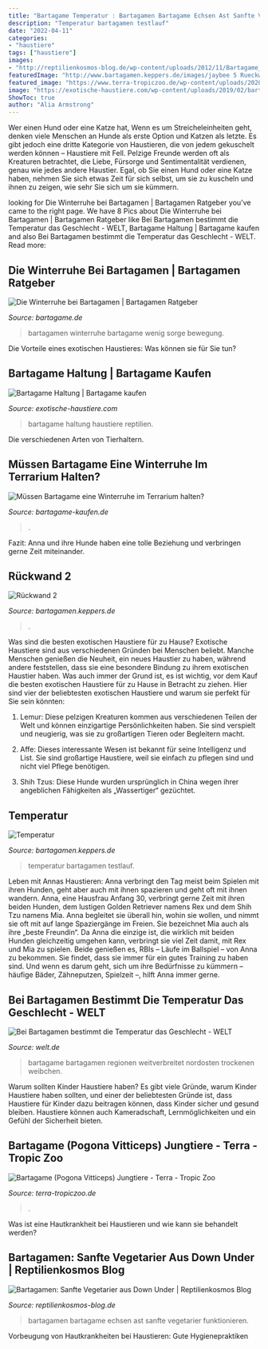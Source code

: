 ```yaml
---
title: "Bartagame Temperatur : Bartagamen Bartagame Echsen Ast Sanfte Vegetarier Funktionieren"
description: "Temperatur bartagamen testlauf"
date: "2022-04-11"
categories:
- "haustiere"
tags: ["haustiere"]
images:
- "http://reptilienkosmos-blog.de/wp-content/uploads/2012/11/Bartagame_Paerchen.jpg"
featuredImage: "http://www.bartagamen.keppers.de/images/jaybee 5 Rueckwand Sand.jpg"
featured_image: "https://www.terra-tropiczoo.de/wp-content/uploads/2020/01/reptilien-zoofachgeschäft-1536x494.jpg"
image: "https://exotische-haustiere.com/wp-content/uploads/2019/02/bartagame-haltung-gelb-e1550875882165.jpg"
ShowToc: true
author: "Alia Armstrong"
---
```



Wer einen Hund oder eine Katze hat,
Wenn es um Streicheleinheiten geht, denken viele Menschen an Hunde als erste Option und Katzen als letzte. Es gibt jedoch eine dritte Kategorie von Haustieren, die von jedem gekuschelt werden können – Haustiere mit Fell. Pelzige Freunde werden oft als Kreaturen betrachtet, die Liebe, Fürsorge und Sentimentalität verdienen, genau wie jedes andere Haustier. Egal, ob Sie einen Hund oder eine Katze haben, nehmen Sie sich etwas Zeit für sich selbst, um sie zu kuscheln und ihnen zu zeigen, wie sehr Sie sich um sie kümmern.

	

		
looking for Die Winterruhe bei Bartagamen | Bartagamen Ratgeber you've came to the right page. We have 8 Pics about Die Winterruhe bei Bartagamen | Bartagamen Ratgeber like Bei Bartagamen bestimmt die Temperatur das Geschlecht - WELT, Bartagame Haltung | Bartagame kaufen and also Bei Bartagamen bestimmt die Temperatur das Geschlecht - WELT. Read more:
		
    
## Die Winterruhe Bei Bartagamen | Bartagamen Ratgeber

<img loading=lazy src="https://www.bartagame.de/wp-content/uploads/2010/06/Die-Winterruhe-bei-Bartagamen-300x200.jpg" onerror="this.onerror=null;this.src='https://tse3.mm.bing.net/th?id=OIP.GwPHvFA3KAo8QZgXB5yWDQAAAA&amp;pid=15.1';" alt="Die Winterruhe bei Bartagamen | Bartagamen Ratgeber">

_Source: bartagame.de_

>bartagamen winterruhe bartagame wenig sorge bewegung. 

	

Die Vorteile eines exotischen Haustieres: Was können sie für Sie tun?

    
## Bartagame Haltung | Bartagame Kaufen

<img loading=lazy src="https://exotische-haustiere.com/wp-content/uploads/2019/02/bartagame-haltung-gelb-e1550875882165.jpg" onerror="this.onerror=null;this.src='https://tse3.mm.bing.net/th?id=OIP.9JdGdYTRJUFeLMc1UyWl9QHaFj&amp;pid=15.1';" alt="Bartagame Haltung | Bartagame kaufen">

_Source: exotische-haustiere.com_

>bartagame haltung haustiere reptilien. 

	

Die verschiedenen Arten von Tierhaltern.

    
## Müssen Bartagame Eine Winterruhe Im Terrarium Halten?

<img loading=lazy src="https://bartagame-kaufen.de/wp-content/uploads/bartagame-winterschlaf-1.jpg" onerror="this.onerror=null;this.src='https://tse2.mm.bing.net/th?id=OIP.T_Tkso-YuXvCyV-B2sm1rQAAAA&amp;pid=15.1';" alt="Müssen Bartagame eine Winterruhe im Terrarium halten?">

_Source: bartagame-kaufen.de_

>. 

	

Fazit: Anna und ihre Hunde haben eine tolle Beziehung und verbringen gerne Zeit miteinander.

    
## Rückwand 2

<img loading=lazy src="http://www.bartagamen.keppers.de/images/jaybee 5 Rueckwand Sand.jpg" onerror="this.onerror=null;this.src='https://tse3.mm.bing.net/th?id=OIP.101HDfwYXYw_fvRPkskjAgHaFB&amp;pid=15.1';" alt="Rückwand 2">

_Source: bartagamen.keppers.de_

>. 

	

Was sind die besten exotischen Haustiere für zu Hause?
Exotische Haustiere sind aus verschiedenen Gründen bei Menschen beliebt. Manche Menschen genießen die Neuheit, ein neues Haustier zu haben, während andere feststellen, dass sie eine besondere Bindung zu ihrem exotischen Haustier haben. Was auch immer der Grund ist, es ist wichtig, vor dem Kauf die besten exotischen Haustiere für zu Hause in Betracht zu ziehen. Hier sind vier der beliebtesten exotischen Haustiere und warum sie perfekt für Sie sein könnten:
1. Lemur: Diese pelzigen Kreaturen kommen aus verschiedenen Teilen der Welt und können einzigartige Persönlichkeiten haben. Sie sind verspielt und neugierig, was sie zu großartigen Tieren oder Begleitern macht.

2. Affe: Dieses interessante Wesen ist bekannt für seine Intelligenz und List. Sie sind großartige Haustiere, weil sie einfach zu pflegen sind und nicht viel Pflege benötigen.

3. Shih Tzus: Diese Hunde wurden ursprünglich in China wegen ihrer angeblichen Fähigkeiten als „Wassertiger“ gezüchtet.

    
## Temperatur

<img loading=lazy src="http://www.bartagamen.keppers.de/images/Terrarium%20Temp.jpg" onerror="this.onerror=null;this.src='https://tse4.mm.bing.net/th?id=OIP.NrtgxyGQp9dwaHUx8ZS8qAHaDh&amp;pid=15.1';" alt="Temperatur">

_Source: bartagamen.keppers.de_

>temperatur bartagamen testlauf. 

	

Leben mit Annas Haustieren: Anna verbringt den Tag meist beim Spielen mit ihren Hunden, geht aber auch mit ihnen spazieren und geht oft mit ihnen wandern.
Anna, eine Hausfrau Anfang 30, verbringt gerne Zeit mit ihren beiden Hunden, dem lustigen Golden Retriever namens Rex und dem Shih Tzu namens Mia. Anna begleitet sie überall hin, wohin sie wollen, und nimmt sie oft mit auf lange Spaziergänge im Freien. Sie bezeichnet Mia auch als ihre „beste Freundin“.
Da Anna die einzige ist, die wirklich mit beiden Hunden gleichzeitig umgehen kann, verbringt sie viel Zeit damit, mit Rex und Mia zu spielen. Beide genießen es, RBIs – Läufe im Ballspiel – von Anna zu bekommen. Sie findet, dass sie immer für ein gutes Training zu haben sind. Und wenn es darum geht, sich um ihre Bedürfnisse zu kümmern – häufige Bäder, Zähneputzen, Spielzeit –, hilft Anna immer gerne.

    
## Bei Bartagamen Bestimmt Die Temperatur Das Geschlecht - WELT

<img loading=lazy src="https://www.welt.de/img/wissenschaft/umwelt/mobile143546537/7092506897-ci102l-w1024/Caption-The-Australian-Central-Bearded.jpg" onerror="this.onerror=null;this.src='https://tse4.mm.bing.net/th?id=OIP.PiGHbgbHKBWcWntN619ohgHaHP&amp;pid=15.1';" alt="Bei Bartagamen bestimmt die Temperatur das Geschlecht - WELT">

_Source: welt.de_

>bartagame bartagamen regionen weitverbreitet nordosten trockenen weibchen. 

	

Warum sollten Kinder Haustiere haben?
Es gibt viele Gründe, warum Kinder Haustiere haben sollten, und einer der beliebtesten Gründe ist, dass Haustiere für Kinder dazu beitragen können, dass Kinder sicher und gesund bleiben. Haustiere können auch Kameradschaft, Lernmöglichkeiten und ein Gefühl der Sicherheit bieten.

    
## Bartagame (Pogona Vitticeps) Jungtiere - Terra - Tropic Zoo

<img loading=lazy src="https://www.terra-tropiczoo.de/wp-content/uploads/2020/01/reptilien-zoofachgeschäft-1536x494.jpg" onerror="this.onerror=null;this.src='https://tse3.mm.bing.net/th?id=OIP.6J_A0iP0kpb6KDfuDorvAgHaCY&amp;pid=15.1';" alt="Bartagame (Pogona Vitticeps) Jungtiere - Terra - Tropic Zoo">

_Source: terra-tropiczoo.de_

>. 

	

Was ist eine Hautkrankheit bei Haustieren und wie kann sie behandelt werden?

    
## Bartagamen: Sanfte Vegetarier Aus Down Under | Reptilienkosmos Blog

<img loading=lazy src="http://reptilienkosmos-blog.de/wp-content/uploads/2012/11/Bartagame_Paerchen.jpg" onerror="this.onerror=null;this.src='https://tse1.mm.bing.net/th?id=OIP.HDieqoRbwCXgOuGi5eRdkgHaFG&amp;pid=15.1';" alt="Bartagamen: Sanfte Vegetarier aus Down Under | Reptilienkosmos Blog">

_Source: reptilienkosmos-blog.de_

>bartagamen bartagame echsen ast sanfte vegetarier funktionieren. 

	

Vorbeugung von Hautkrankheiten bei Haustieren: Gute Hygienepraktiken

